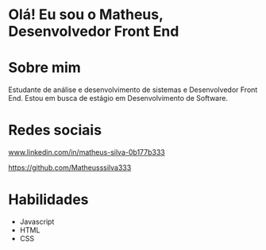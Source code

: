 # Olá! Eu sou o Matheus, Desenvolvedor Front End

# Sobre mim
Estudante de análise e desenvolvimento de sistemas e Desenvolvedor Front End.
Estou em busca de estágio em Desenvolvimento de Software.

# Redes sociais
www.linkedin.com/in/matheus-silva-0b177b333

https://github.com/Matheusssilva333

# Habilidades
- Javascript
- HTML
- CSS
